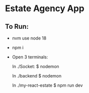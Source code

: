 # Estate Agency App

## To Run:

- nvm use node 18
- npm i 
- Open 3 terminals: 

  In ./Socket:
  $ nodemon

  In ./backend
  $ nodemon

  In ./my-react-estate
  $ npm run dev


